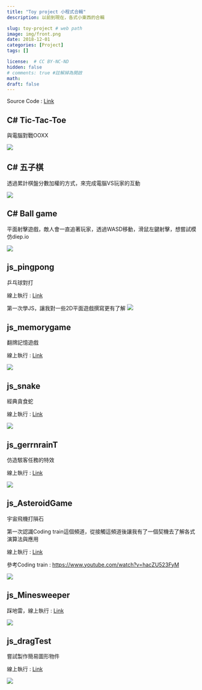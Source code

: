 ```yaml
---
title: "Toy project 小程式合輯"
description: 以前到現在，各式小東西的合輯

slug: toy-project # web path
image: img/front.png
date: 2018-12-01
categories: [Project]
tags: []

license:  # CC BY-NC-ND
hidden: false
# comments: true #註解掉為開啟
math: 
draft: false
---
```



Source Code : [Link](https://github.com/beadx6ggwp/toy-project)

## C# Tic-Tac-Toe

與電腦對戰OOXX

![](img/OOXX.png)


## C# 五子棋

透過累計棋盤分數加權的方式，來完成電腦VS玩家的互動

![](img/five.png)


## C# Ball game

平面射擊遊戲，敵人會一直追著玩家，透過WASD移動，滑鼠左鍵射擊，想嘗試模仿diep.io

![](img/ball0.2.jpg)


## js_pingpong

乒乓球對打

線上執行 : [Link](https://davidhsu666.com/downloads/js_pingpong/jstest.html)

第一次學JS，讓我對一些2D平面遊戲撰寫更有了解
![](img/js_pingpong.png)


## js_memorygame

翻牌記憶遊戲

線上執行 : [Link](https://davidhsu666.com/downloads/js_memorygame/)

![](img/memory_game.png)


## js_snake

經典貪食蛇

線上執行 : [Link](https://davidhsu666.com/downloads/js_snake/)

![](img/js_snake.png)


## js_gerrnrainT

仿造駭客任務的特效

線上執行 : [Link](https://davidhsu666.com/downloads/js_gerrnrainT/)

![](img/js_gerrnrainT.png)


## js_AsteroidGame

宇宙飛機打隕石

第一次認識Coding train這個頻道，從接觸這頻道後讓我有了一個契機去了解各式演算法與應用

線上執行 : [Link](https://davidhsu666.com/downloads/js_AsteroidGame/)

參考Coding train : https://www.youtube.com/watch?v=hacZU523FyM

![](img/js_AsteroidGame.png)

## js_Minesweeper


踩地雷，線上執行 : [Link](https://davidhsu666.com/downloads/js_Minesweeper/Minesweeper0.1/)

![](img/Minesweeper0.1.png)

## js_dragTest

嘗試製作簡易圖形物件

線上執行 : [Link](https://davidhsu666.com/downloads/js_dragTest/test1/)

![](img/dragtest.png)
